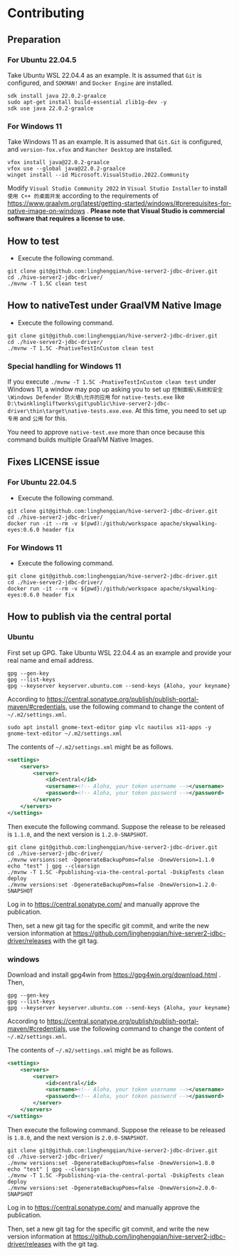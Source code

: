 # Contributing

## Preparation

### For Ubuntu 22.04.5

Take Ubuntu WSL 22.04.4 as an example.
It is assumed that `Git` is configured, and `SDKMAN!` and `Docker Engine` are installed.

```shell
sdk install java 22.0.2-graalce
sudo apt-get install build-essential zlib1g-dev -y
sdk use java 22.0.2-graalce
```

### For Windows 11

Take Windows 11 as an example.
It is assumed that `Git.Git` is configured, and `version-fox.vfox` and `Rancher Desktop` are installed.

```
vfox install java@22.0.2-graalce
vfox use --global java@22.0.2-graalce
winget install --id Microsoft.VisualStudio.2022.Community
```

Modify `Visual Studio Community 2022` in `Visual Studio Installer` to install `使用 C++ 的桌面开发` according 
to the requirements of https://www.graalvm.org/latest/getting-started/windows/#prerequisites-for-native-image-on-windows .
**Please note that Visual Studio is commercial software that requires a license to use.**

## How to test

- Execute the following command.

```shell
git clone git@github.com:linghengqian/hive-server2-jdbc-driver.git
cd ./hive-server2-jdbc-driver/
./mvnw -T 1.5C clean test
```

## How to nativeTest under GraalVM Native Image

- Execute the following command.

```shell
git clone git@github.com:linghengqian/hive-server2-jdbc-driver.git
cd ./hive-server2-jdbc-driver/
./mvnw -T 1.5C -PnativeTestInCustom clean test
```

### Special handling for Windows 11

If you execute `./mvnw -T 1.5C -PnativeTestInCustom clean test` under Windows 11, 
a window may pop up asking you to set up `控制面板\系统和安全\Windows Defender 防火墙\允许的应用` for `native-tests.exe` 
like `D:\twinklingliftworks\git\public\hive-server2-jdbc-driver\thin\target\native-tests.exe.exe`. 
At this time, you need to set up `专用` and `公用` for this.

You need to approve `native-test.exe` more than once because this command builds multiple GraalVM Native Images.

## Fixes LICENSE issue

### For Ubuntu 22.04.5

- Execute the following command.

```shell
git clone git@github.com:linghengqian/hive-server2-jdbc-driver.git
cd ./hive-server2-jdbc-driver/
docker run -it --rm -v $(pwd):/github/workspace apache/skywalking-eyes:0.6.0 header fix
```

### For Windows 11

- Execute the following command.

```
git clone git@github.com:linghengqian/hive-server2-jdbc-driver.git
cd ./hive-server2-jdbc-driver/
docker run -it --rm -v ${pwd}:/github/workspace apache/skywalking-eyes:0.6.0 header fix
```

## How to publish via the central portal

### Ubuntu

First set up GPG.
Take Ubuntu WSL 22.04.4 as an example and provide your real name and email address.

```shell
gpg --gen-key
gpg --list-keys
gpg --keyserver keyserver.ubuntu.com --send-keys {Aloha, your keyname}
```

According to https://central.sonatype.org/publish/publish-portal-maven/#credentials,
use the following command to change the content of `~/.m2/settings.xml`.

```shell
sudo apt install gnome-text-editor gimp vlc nautilus x11-apps -y
gnome-text-editor ~/.m2/settings.xml
```

The contents of `~/.m2/settings.xml` might be as follows.

```xml
<settings>
    <servers>
        <server>
            <id>central</id>
            <username><!-- Aloha, your token username --></username>
            <password><!-- Aloha, your token password --></password>
        </server>
    </servers>
</settings>
```

Then execute the following command.
Suppose the release to be released is `1.1.0`, and the next version is `1.2.0-SNAPSHOT`.

```shell
git clone git@github.com:linghengqian/hive-server2-jdbc-driver.git
cd ./hive-server2-jdbc-driver/
./mvnw versions:set -DgenerateBackupPoms=false -DnewVersion=1.1.0
echo "test" | gpg --clearsign
./mvnw -T 1.5C -Ppublishing-via-the-central-portal -DskipTests clean deploy
./mvnw versions:set -DgenerateBackupPoms=false -DnewVersion=1.2.0-SNAPSHOT
```

Log in to https://central.sonatype.com/ and manually approve the publication.

Then, set a new git tag for the specific git commit, 
and write the new version information at https://github.com/linghengqian/hive-server2-jdbc-driver/releases with the git tag.

### windows

Download and install gpg4win from https://gpg4win.org/download.html . Then,

```shell
gpg --gen-key
gpg --list-keys
gpg --keyserver keyserver.ubuntu.com --send-keys {Aloha, your keyname}
```

According to https://central.sonatype.org/publish/publish-portal-maven/#credentials,
use the following command to change the content of `~/.m2/settings.xml`.

The contents of `~/.m2/settings.xml` might be as follows.

```xml
<settings>
    <servers>
        <server>
            <id>central</id>
            <username><!-- Aloha, your token username --></username>
            <password><!-- Aloha, your token password --></password>
        </server>
    </servers>
</settings>
```

Then execute the following command.
Suppose the release to be released is `1.8.0`, and the next version is `2.0.0-SNAPSHOT`.

```shell
git clone git@github.com:linghengqian/hive-server2-jdbc-driver.git
cd ./hive-server2-jdbc-driver/
./mvnw versions:set -DgenerateBackupPoms=false -DnewVersion=1.8.0
echo "test" | gpg --clearsign
./mvnw -T 1.5C -Ppublishing-via-the-central-portal -DskipTests clean deploy
./mvnw versions:set -DgenerateBackupPoms=false -DnewVersion=2.0.0-SNAPSHOT
```

Log in to https://central.sonatype.com/ and manually approve the publication.

Then, set a new git tag for the specific git commit,
and write the new version information at https://github.com/linghengqian/hive-server2-jdbc-driver/releases with the git tag.
